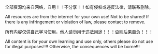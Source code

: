 全部资源均来自网络，自用！！不分享！！如有侵权或违反法律，请联系删除。

All resources are from the internet for your own use! Not to be shared! If there is any infringement or violation of law, please contact to remove.

所有内容仅供自己学习使用，他人请勿用于违法用途！！！否则后果自负！！！

All content is for your own learning and use only, others please do not use for illegal purposes!!!! Otherwise, the consequences will be borne!!!
